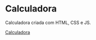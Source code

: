 # Calculadora
Calculadora criada com HTML, CSS e JS.

<a href="https://betorfm.github.io/Calculadora/" target="_blank">Calculadora</a>
